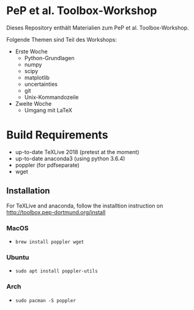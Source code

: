 # PeP et al. Toolbox-Workshop

Dieses Repository enthält Materialien zum PeP et al. Toolbox-Workshop.

Folgende Themen sind Teil des Workshops:

 - Erste Woche
   - Python-Grundlagen
   - numpy
   - scipy
   - matplotlib
   - uncertainties
   - git
   - Unix-Kommandozeile
 - Zweite Woche
   - Umgang mit LaTeX


# Build Requirements

- up-to-date TeXLive 2018 (pretest at the moment)
- up-to-date anaconda3 (using python 3.6.4)
- poppler (for pdfseparate)
- wget 

## Installation

For TeXLive and anaconda, follow the installtion instruction on
http://toolbox.pep-dortmund.org/install

### MacOS 

- `brew install poppler wget`

### Ubuntu

- `sudo apt install poppler-utils`

### Arch

- `sudo pacman -S poppler`
